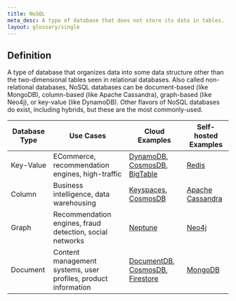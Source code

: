 ```yaml
---
title: NoSQL
meta_desc: A type of database that does not store its data in tables.
layout: glossary/single
---
```


## Definition

A type of database that organizes data into some data structure other than the two-dimensional tables seen in relational databases. Also called non-relational databases, NoSQL databases can be document-based (like MongoDB), column-based (like Apache Cassandra), graph-based (like Neo4j), or key-value (like DynamoDB). Other flavors of NoSQL databases do exist, including hybrids, but these are the most commonly-used.

| Database Type 	| Use Cases                                                      	| Cloud Examples                  	| Self-hosted Examples 	|
|---------------	|----------------------------------------------------------------	|---------------------------------	|----------------------	|
| Key-Value     	| ECommerce, recommendation engines, high-traffic                	| [DynamoDB](https://aws.amazon.com/dynamodb/), [CosmosDB](https://azure.microsoft.com/en-us/services/cosmos-db/), [BigTable](https://cloud.google.com/bigtable)    	| [Redis](https://redis.io/)                	|
| Column        	| Business intelligence, data warehousing                        	| [Keyspaces](https://aws.amazon.com/keyspaces/), [CosmosDB](https://azure.microsoft.com/en-us/services/cosmos-db/)             	| [Apache Cassandra](https://cassandra.apache.org/_/index.html)     	|
| Graph         	| Recommendation engines, fraud detection, social networks       	| [Neptune](https://aws.amazon.com/neptune/)                         	| [Neo4j](https://neo4j.com/)                	|
| Document      	| Content management systems, user profiles, product information 	| [DocumentDB](https://aws.amazon.com/documentdb/), [CosmosDB](https://azure.microsoft.com/en-us/services/cosmos-db/), [Firestore](https://firebase.google.com/docs/firestore) 	| [MongoDB](https://www.mongodb.com/)              	|
